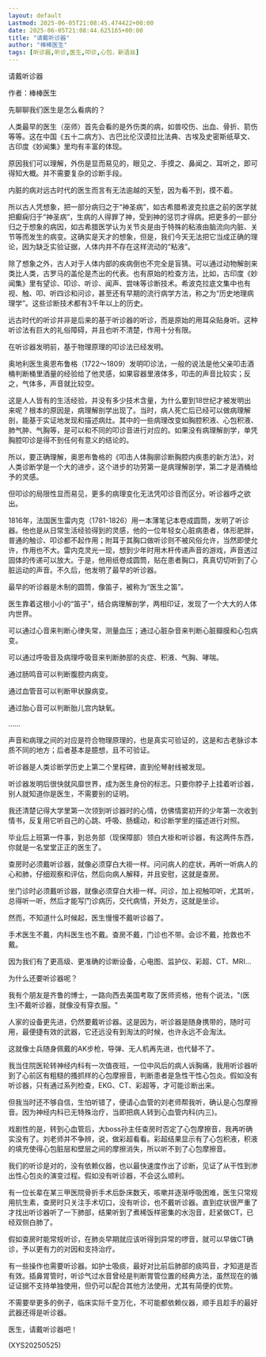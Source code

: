 ```yaml
---
layout: default
Lastmod: 2025-06-05T21:08:45.474422+00:00
date: 2025-06-05T21:08:44.625165+00:00
title: "请戴听诊器"
author: "棒棒医生"
tags: [听诊器,听诊,医生,叩诊,心包，新语丝]
---
```


请戴听诊器

作者：棒棒医生

先聊聊我们医生是怎么看病的？

人类最早的医生（巫师）首先会看的是外伤类的病，如兽咬伤、出血、骨折、箭伤等等。这在中国《五十二病方》、古巴比伦汉谟拉比法典、古埃及史密斯纸草文、古印度《妙闻集》里均有丰富的体现。

原因我们可以理解，外伤是显而易见的，眼见之、手摸之、鼻闻之、耳听之，即可得知大概。并不需要复杂的诊断手段。

内脏的病对远古时代的医生而言有无法逾越的天堑，因为看不到，摸不着。

所以古人凭想象，把一部分病归之于“神圣病”，如古希腊希波克拉底之前的医学就把癫痫归于“神圣病”，生病的人得罪了神，受到神的惩罚才得病。把更多的一部分归之于想象的病因，如古希腊医学认为关节炎是由于特殊的粘液由脑流向内脏、关节等而发生的病变。这确实是天才的想象，但是，我们今天无法把它当成正确的理论，因为缺乏实验证据，人体内并不存在这样流动的“粘液”。

除了想象之外，古人对于人体内部的疾病倒也不完全是盲猜。可以通过动物解剖来类比人类，古罗马的盖伦是杰出的代表。也有原始的检查方法，比如，古印度《妙闻集》里有望诊、叩诊、听诊、闻声、尝味等诊断技术。希波克拉底文集中也有视、触、叩、听四诊和问诊，甚至还有早期的流行病学方法，称之为“历史地理病理学”。这些诊断技术都有3千年以上的历史。

远古时代的听诊并非是后来的基于听诊器的听诊，而是原始的用耳朵贴身听。这种听诊法有巨大的礼俗障碍，并且也听不清楚，作用十分有限。

在听诊器发明前，基于物理原理的叩诊法已经发明。

奥地利医生奥恩布鲁格（1722～1809）发明叩诊法，一般的说法是他父亲叩击酒桶判断桶里酒量的经验给了他灵感，如果容器里液体多，叩击的声音比较实；反之，气体多，声音就比较空。

这是人人皆有的生活经验，并没有多少技术含量，为什么要到18世纪才被发明出来呢？根本的原因是，病理解剖学出现了。当时，病人死亡后已经可以做病理解剖，能基于实证地发现和描述病灶。其中的一些病理改变如胸腔积液、心包积液、肺气肿、气胸等，是可以和不同的叩诊音进行对应的。如果没有病理解剖学，单凭胸腔叩诊是得不到任何有意义的结论的。

所以，要正确理解，奥恩布鲁格的《叩击人体胸廓诊断胸腔内疾患的新方法》，对人类诊断学是一个大的进步，这个进步的功劳第一是病理解剖学，第二才是酒桶给予的灵感。

但叩诊的局限性显而易见，更多的病理变化无法凭叩诊音而区分。听诊器呼之欲出。

1816年，法国医生雷内克（1781-1826）用一本薄笔记本卷成圆筒，发明了听诊器。他也是从日常生活经验得到的灵感，他的一位年轻女心脏病患者，体形肥胖，普通的触诊、叩诊都不起作用；附耳于其胸口做听诊则不被风俗允许，当然即使允许，作用也不大。雷内克灵光一现，想到少年时用木杆传递声音的游戏，声音透过固体的传递可以放大。于是，他用纸卷成圆筒，贴在患者胸口，真真切切听到了心脏运动的声音。不久后，他发明了最早的听诊器。

最早的听诊器是木制的圆筒，像笛子，被称为“医生之笛”。

医生靠着这根小小的“笛子”，结合病理解剖学，两相印证，发现了一个大大的人体内世界。

可以通过心音来判断心律失常，测量血压；通过心脏杂音来判断心脏瓣膜和心包病变。

可以通过呼吸音及病理呼吸音来判断肺部的炎症、积液、气胸、哮喘。

通过肠鸣音可以判断腹腔内病变。

通过血管音可以判断甲状腺病变。

通过胎心音可以判断胎儿宫内缺氧。

……

声音和病理之间的对应是符合物理原理的，也是真实可验证的，这是和古老脉诊本质不同的地方；后者基本是臆想，且不可验证。

听诊器是人类诊断学历史上第二个里程碑，直到伦琴射线被发现。

听诊器发明后很快就风靡世界，成为医生身份的标志。只要你脖子上挂着听诊器，别人就知道你是医生，不需要别的证明。

我还清楚记得大学里第一次领到听诊器时的心情，仿佛情窦初开的少年第一次收到情书，反复用它听自己的心跳、呼吸、肠蠕动，和诊断学里的描述进行对照。

毕业后上班第一件事，到总务部（现保障部）领白大褂和听诊器，有这两件东西，你就是一名堂堂正正的医生了。

查房时必须戴听诊器，就像必须穿白大褂一样。问问病人的症状，再听一听病人的心和肺，仔细观察和评估，然后向病人解释，并且安慰，这就是查房。

坐门诊时必须戴听诊器，就像必须穿白大褂一样。问诊，加上视触叩听，尤其听，总得听一听，然后才能写门诊病历，交代病情，开处方，这就是坐诊。

然而，不知道什么时候起，医生慢慢不戴听诊器了。

手术医生不戴，内科医生也不戴。查房不戴，门诊也不带。会诊不戴，抢救也不戴。

因为我们有了更高级、更准确的诊断设备，心电图、监护仪、彩超、CT、MRI…

为什么还要听诊器呢？

我有个朋友是齐鲁的博士，一路向西去美国考取了医师资格，他有个说法，"(医生)不戴听诊器，就像没有穿衣服。"

人家的设备更先进，仍然要戴听诊器。这是因为，听诊器是随身携带的，随时可用，最便捷有效的武器，它还远没有到淘汰的时候，也许永远不会淘汰。

这就像士兵随身佩戴的AK步枪，导弹、无人机再先进，也代替不了。

我当住院医轮转神经内科有一次值夜班，一位中风后的病人诉胸痛，我用听诊器听到了心前区有粗糙的搔抓样的心包摩擦音，判断患者是急性干性心包炎。假如没有听诊器，只有通过系列检查，EKG、CT、彩超等，才可能诊断出来。

但我当时还不够自信，生怕听错了，便请心血管的刘老师帮我听，确认是心包摩擦音。因为神经内科已无特殊治疗，当即把病人转到心血管内科(内三)。

戏剧性的是，转到心血管后，大boss孙主任查房时否定了心包摩擦音，我再听确实没有了。刘老师并不争辨，说，做彩超看看。彩超结果显示有了心包积液，积液的填充使得心包脏层和壁层之间的摩擦消失，所以听不到了心包摩擦音。

我们的听诊是对的，没有依赖仪器，也以最快速度作出了诊断，见证了从干性到渗出性心包炎的演变过程。假如没有听诊器，不会这么顺利。

有一位长辈在某三甲医院骨折手术后卧床数天，咳嗽并逐渐呼吸困难，医生只常规用抗生素，查房时只关注手术切口，没有听诊，也不戴听诊器。直到症状很严重了才找出听诊器听了一下肺部，结果听到了煮稀饭样密集的水泡音，赶紧做CT，已经双侧白肺了。

假如查房时能常规听诊，在肺炎早期就应该听得到异常的啰音，就可以早做CT确诊，予以更有力的对因和支持治疗。

有一些操作也需要听诊器。如护士吸痰，最好对比前后肺部的痰鸣音，才知道是否有效。插鼻胃管时，听诊气过水音曾经是判断胃管位置的经典方法，虽然现在的循证证据不支持单独使用，但仍可以配合其他方法使用，尤其有简便的优势。

不需要举更多的例子，临床实际千变万化，不可能都依赖仪器，顺手且趁手的最好武器还得是听诊器。

医生，请戴听诊器吧！

(XYS20250525)

